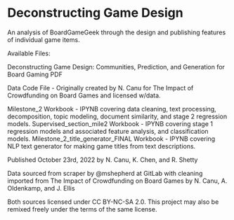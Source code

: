 # Deconstructing Game Design
An analysis of BoardGameGeek through the design and publishing features of individual game items.

Available Files:

Deconstructing Game Design: Communities, Prediction, and Generation for Board Gaming PDF

Data Code File - Originally created by N. Canu for The Impact of Crowdfunding on Board Games and licensed w/data.

Milestone_2 Workbook - IPYNB covering data cleaning, text processing, decomposition, topic modeling, document similarity, and stage 2 regression models.
Supervised_section_mile2 Workbook - IPYNB covering stage 1 regression models and associated feature analysis, and classification models.
Milestone_2_title_generator_FINAL Workbook - IPYNB covering NLP text generator for making game titles from text descriptions.

Published October 23rd, 2022 by N. Canu, K. Chen, and R. Shetty

Data sourced from scraper by @mshepherd at GitLab 
with cleaning imported from The Impact of Crowdfunding on Board Games by N. Canu, A. Oldenkamp, and J. Ellis 

Both sources licensed under CC BY-NC-SA 2.0. This project may also be remixed freely under the terms of the same license.
